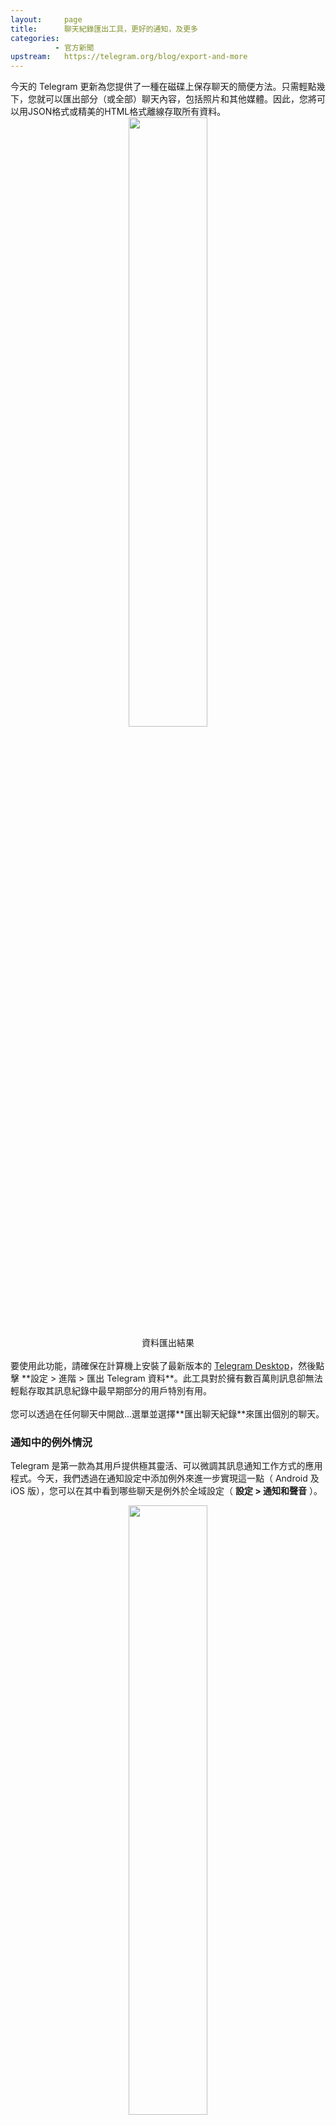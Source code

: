 ```yaml
---
layout:     page
title:      聊天紀錄匯出工具，更好的通知，及更多
categories:
          - 官方新聞
upstream:   https://telegram.org/blog/export-and-more
---
```

<img alt="" src="{{ site.baseurl | prepend: site.url }}/images/export-and-more01.jpeg">
<br>
今天的 Telegram 更新為您提供了一種在磁碟上保存聊天的簡便方法。只需輕點幾下，您就可以匯出部分（或全部）聊天內容，包括照片和其他媒體。因此，您將可以用JSON格式或精美的HTML格式離線存取所有資料。
<center><img alt="" src="{{ site.baseurl | prepend: site.url }}/images/export-and-more02.jpeg" width="50%"></center>
<center>資料匯出結果</center>
<br>
要使用此功能，請確保在計算機上安裝了最新版本的 <a href="https://desktop.telegram.org/">Telegram Desktop</a>，然後點擊 **設定 > 進階 > 匯出 Telegram 資料**。此工具對於擁有數百萬則訊息卻無法輕鬆存取其訊息紀錄中最早期部分的用戶特別有用。
<center><img alt="" src="{{ site.baseurl | prepend: site.url }}/images/export-and-more03.gif" ></center>
<br>
您可以透過在任何聊天中開啟...選單並選擇**匯出聊天紀錄**來匯出個別的聊天。

### 通知中的例外情況
Telegram 是第一款為其用戶提供極其靈活、可以微調其訊息通知工作方式的應用程式。今天，我們透過在通知設定中添加例外來進一步實現這一點（ Android 及 iOS 版），您可以在其中看到哪些聊天是例外於全域設定（ **設定 > 通知和聲音** ）。
<center><img alt="" src="{{ site.baseurl | prepend: site.url }}/images/export-and-more04.jpeg" width="50%"></center>
<center>通知例外</center>
<br>
要將所有聊天關閉通知但少數例外（或相反）從未如此簡單。

### 改進了 Telegram Passport
<a href="https://telegram.how/2018/07/26/passport">Telegram Passport</a> 被廣泛接受讓我們感到有點不知所措 - 這工具用於需要以真實身分登入的第三方應用。發布僅兩週後，Passport 就可以用於註冊許多服務，包括建立**共享經濟服務**到**區塊鏈新創公司**。

僅舉幾個整合 Telegram Passport 的項目：<a href="https://sumsub.com/">Sum＆Substance</a>（KYC和用戶驗證），<a href="https://cex.io/">CEX.IO</a> 和 <a href="https://xena.exchange/">Xena</a>（加密貨幣交易），<a href="https://cryptopay.me/">CryptoPay</a>（電子錢包），<a href="https://youdrive.today/">YouDrive</a>（汽車共享），<a href="https://profi.ru/">Profi</a> 和 <a href="https://worki.ru/">Worki</a>（就業市場），<a href="https://www.minter.network/">Minter Network</a> 和 <a href="https://minexcoin.com/">Minexcoin</a>（區塊鏈新創公司），<a href="https://www.kickico.com/">KICKICO</a>，<a href="https://cryptonomos.com/">Cryptonomos</a> 和 <a href="https://icoadm.in/en/">ICOadmin</a>（ICO平台）。

在此成功的基礎上，今天我們正在升級 Passport 以支援原始語言的名稱和其他類型的文件。我們還加強了加密 Passport 資料的<a href="https://core.telegram.org/passport/encryption">演算法</a>，以更好地保護您的資料免於受來自 Telegram 駭客的攻擊（儘管看起來不太可能）。這樣一來，我們更能確保只有您可以存取您自己的私人資料。

### 原始碼和 API
與往常一樣，您無需了解我們的加密工作原理。更新的 Telegram 應用程式原始碼反映了今天的所有變更，可以在 GitHub 上找到並開放供所有人查看。如果您是需要身分驗證的服務之開發人員，請務必查看<a href="https://core.telegram.org/passport">這些文件</a>，那說明了如何將 Telegram Passport 整合到您的應用程式中。


2018年8月27日<br>
Telegram 團隊
